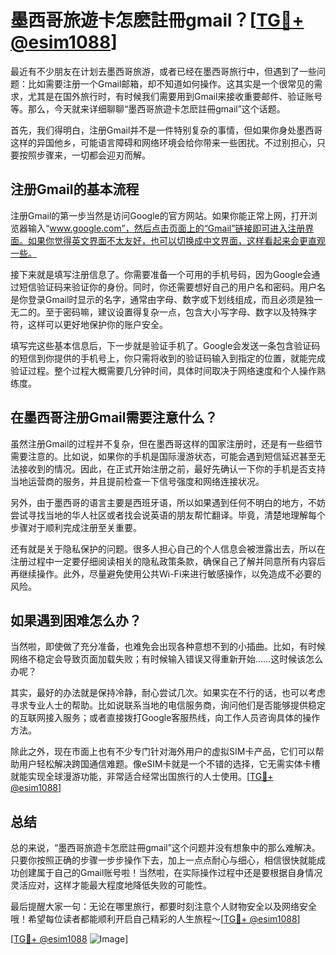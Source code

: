 # 墨西哥旅遊卡怎麽註冊gmail？[[TG💪+ @esim1088](https://t.me/s/esim1088)]

最近有不少朋友在计划去墨西哥旅游，或者已经在墨西哥旅行中，但遇到了一些问题：比如需要注册一个Gmail邮箱，却不知道如何操作。这其实是一个很常见的需求，尤其是在国外旅行时，有时候我们需要用到Gmail来接收重要邮件、验证账号等。那么，今天就来详细聊聊“墨西哥旅遊卡怎麽註冊gmail”这个话题。

首先，我们得明白，注册Gmail并不是一件特别复杂的事情，但如果你身处墨西哥这样的异国他乡，可能语言障碍和网络环境会给你带来一些困扰。不过别担心，只要按照步骤来，一切都会迎刃而解。

## 注册Gmail的基本流程

注册Gmail的第一步当然是访问Google的官方网站。如果你能正常上网，打开浏览器输入“www.google.com”，然后点击页面上的“Gmail”链接即可进入注册界面。如果你觉得英文界面不太友好，也可以切换成中文界面，这样看起来会更直观一些。

接下来就是填写注册信息了。你需要准备一个可用的手机号码，因为Google会通过短信验证码来验证你的身份。同时，你还需要想好自己的用户名和密码。用户名是你登录Gmail时显示的名字，通常由字母、数字或下划线组成，而且必须是独一无二的。至于密码嘛，建议设置得复杂一点，包含大小写字母、数字以及特殊字符，这样可以更好地保护你的账户安全。

填写完这些基本信息后，下一步就是验证手机了。Google会发送一条包含验证码的短信到你提供的手机号上，你只需将收到的验证码输入到指定的位置，就能完成验证过程。整个过程大概需要几分钟时间，具体时间取决于网络速度和个人操作熟练度。

## 在墨西哥注册Gmail需要注意什么？

虽然注册Gmail的过程并不复杂，但在墨西哥这样的国家注册时，还是有一些细节需要注意的。比如说，如果你的手机是国际漫游状态，可能会遇到短信延迟甚至无法接收到的情况。因此，在正式开始注册之前，最好先确认一下你的手机是否支持当地运营商的服务，并且提前检查一下信号强度和网络连接状况。

另外，由于墨西哥的语言主要是西班牙语，所以如果遇到任何不明白的地方，不妨尝试寻找当地的华人社区或者找会说英语的朋友帮忙翻译。毕竟，清楚地理解每个步骤对于顺利完成注册至关重要。

还有就是关于隐私保护的问题。很多人担心自己的个人信息会被泄露出去，所以在注册过程中一定要仔细阅读相关的隐私政策条款，确保自己了解并同意所有内容后再继续操作。此外，尽量避免使用公共Wi-Fi来进行敏感操作，以免造成不必要的风险。

## 如果遇到困难怎么办？

当然啦，即使做了充分准备，也难免会出现各种意想不到的小插曲。比如，有时候网络不稳定会导致页面加载失败；有时候输入错误又得重新开始……这时候该怎么办呢？

其实，最好的办法就是保持冷静，耐心尝试几次。如果实在不行的话，也可以考虑寻求专业人士的帮助。比如说联系当地的电信服务商，询问他们是否能够提供稳定的互联网接入服务；或者直接拨打Google客服热线，向工作人员咨询具体的操作方法。

除此之外，现在市面上也有不少专门针对海外用户的虚拟SIM卡产品，它们可以帮助用户轻松解决跨国通信难题。像eSIM卡就是一个不错的选择，它无需实体卡槽就能实现全球漫游功能，非常适合经常出国旅行的人士使用。[[TG💪+ @esim1088](https://t.me/s/esim1088)]

## 总结

总的来说，“墨西哥旅遊卡怎麽註冊gmail”这个问题并没有想象中的那么难解决。只要你按照正确的步骤一步步操作下去，加上一点点耐心与细心，相信很快就能成功创建属于自己的Gmail账号啦！当然啦，在实际操作过程中还是要根据自身情况灵活应对，这样才能最大程度地降低失败的可能性。

最后提醒大家一句：无论在哪里旅行，都要时刻注意个人财物安全以及网络安全哦！希望每位读者都能顺利开启自己精彩的人生旅程～[[TG💪+ @esim1088](https://t.me/s/esim1088)] 

[[TG💪+ @esim1088](https://t.me/s/esim1088) ![Image](https://i.postimg.cc/4NQfJmqS/Snipaste-2025-05-13-00-14-12.png)]